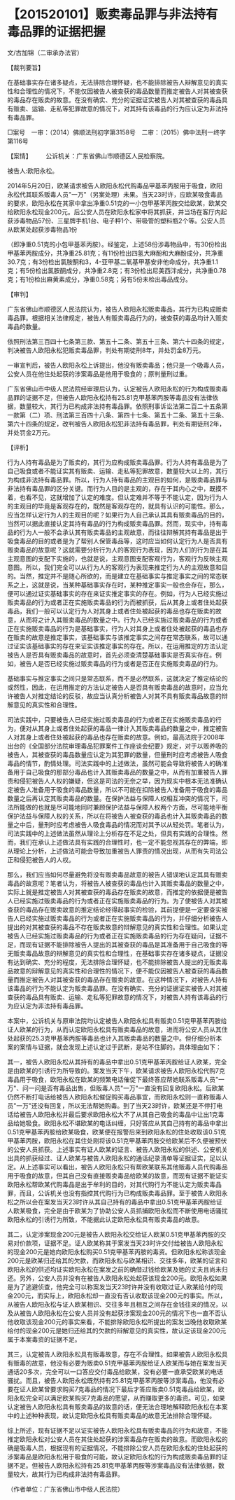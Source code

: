 # 【201520101】贩卖毒品罪与非法持有毒品罪的证据把握

文/古加锦（二审承办法官）

【裁判要旨】

在基础事实存在诸多疑点，无法排除合理怀疑，也不能排除被告人辩解意见的真实性和合理性的情况下，不能仅因被告人被查获的毒品数量而推定被告人对其被查获的毒品存在贩卖的故意。在没有确实、充分的证据证实被告人对其被查获的毒品具有贩卖、运输、走私等犯罪故意的情况下，对其持有该毒品的行为应认定为非法持有毒品罪。

□案号　一审：（2014）佛顺法刑初字第3158号　二审：（2015）佛中法刑一终字第116号

【案情】 　　公诉机关：广东省佛山市顺德区人民检察院。

被告人:欧阳永松。

2014年5月20日，欧某请求被告人欧阳永松代购毒品甲基苯丙胺用于吸食，欧阳永松代其联系贩毒人员"一万"（另案处理）未果。当天23时许，应欧某吸食毒品的要求，欧阳永松在其家中拿出净重0.51克的一小包甲基苯丙胺交给欧某，欧某交给欧阳永松现金200元。后公安人员在欧阳永松家中将其抓获，并当场在客厅内起获涉毒物品57份、三星牌手机1台、电子秤1个、带吸管的塑料瓶2个等。公安人员从欧某处起获涉毒物品1份

（即净重0.51克的小包甲基苯丙胺）。经鉴定，上述58份涉毒物品中，有30份检出甲基苯丙胺成分，共净重25.81克；有11份检出四氢大麻酚和大麻酚成分，共净重30.7克；有3份检出氯胺酮和3，4-亚甲基二氧基甲基安非他命成分，共净重1.1克；有5份检出氯胺酮成分，共净重2.8克；有3份检出尼美西泮成分，共净重0.78克；有1份检出麻黄素成分，净重0.58克；另有5份未检出毒品成分。

【审判】

广东省佛山市顺德区人民法院认为，被告人欧阳永松贩卖毒品，其行为已构成贩卖毒品罪。根据相关法律规定，被告人有贩卖毒品行为的，被查获的毒品均计入贩卖毒品的数量。

依照刑法第三百四十七条第三款、第五十二条、第五十三条、第六十四条的规定，判决被告人欧阳永松犯贩卖毒品罪，判处有期徒刑8年，并处罚金8万元。

一审宣判后，被告人欧阳永松上诉提出，他没有贩卖毒品；他只是一个吸毒人员，公安人员在他住处起获的涉案毒品是他用于吸食的；原判量刑过重。

广东省佛山市中级人民法院经审理后认为，认定被告人欧阳永松的行为构成贩卖毒品罪的证据不足，但被告人欧阳永松持有25.81克甲基苯丙胺等毒品没有法律依据，数量较大，其行为已构成非法持有毒品罪。依照刑事诉讼法第二百二十五条第一款第（二）项、刑法第三百四十八条、第四十七条、第五十二条、第五十三条、第六十四条的规定，改判被告人欧阳永松犯非法持有毒品罪，判处有期徒刑2年，并处罚金2万元。

【评析】

行为人持有毒品是为了贩卖的，其行为应构成贩卖毒品罪。行为人持有毒品是为了自己吸食或者不能证实其有贩卖、运输、走私等犯罪故意，数量较大以上的，其行为构成非法持有毒品罪。所以，行为人持有毒品的主观目的如何，是贩卖毒品罪与非法持有毒品罪的区分关键。而行为人目的是主观的，存在于其内心之中，既摸不着，也看不见，这就增加了认定的难度。但认定难并不等于不能认定，因为行为人的主观目的毕竟是客观存在的，既然是客观存在的，就具有认识的可能性。那么，应当怎样认定行为人的主观目的呢？如果行为人自己承认其具有贩卖毒品的目的，当然可以据此直接认定其持有毒品的行为构成贩卖毒品罪。然而，现实中，持有毒品的行为人一般不会承认其有贩卖毒品的主观故意，而往往辩解其持有毒品是出于吸食毒品的目的或者是为了帮别人保管毒品等，这时应当如何认定行为人是否具有贩卖毒品的故意呢？这就需要分析行为人的客观行为表现，因为人们的行为是在其主观意图的支配下实施的，也就是说，主观意图支配客观行为，客观行为反映主观意图。所以，我们完全可以从行为人的客观行为表现来推定行为人的主观故意和目的。当然，推定并不是随心所欲的，而是建立在基础事实与推定事实之间的常态联系之上，这就是说，当某种基础事实存在时，某种推定事实一般也会存在，那么，便可以通过证实基础事实的存在来证实推定事实的存在。例如，行为人已经实施过贩卖毒品的行为或者正在实施贩卖毒品的行为而被抓获，后从其身上或者住处起获毒品，我们一般可以认定行为人对其身上或者住处被起获的毒品也存在贩卖的故意，从而将之计入其贩卖毒品的数量之中。行为人已经实施过贩卖毒品的行为或者正在实施贩卖毒品的行为是基础事实，行为人对其身上或者住处被起获的毒品也存在贩卖的故意是推定事实，该基础事实与该推定事实之间存在常态联系，故可以通过证实该基础事实的存在来证实该推定事实的存在。所以，在运用推定的方法认定被告人是否具有贩卖毒品的故意时，首先必须查清楚基础事实是否真实存在。例如，被告人是否已经实施过贩卖毒品的行为或者是否正在实施贩卖毒品的行为。

基础事实与推定事实之间只是常态联系，而不是必然联系，这就决定了推定结论的或然性，因此，在运用推定的方法认定被告人是否具有贩卖毒品的故意时，应当允许被告人对推定结论的反驳，故应当认真分析被告人对其不具有贩卖毒品故意的辩解意见的真实性和合理性。

司法实践中，只要被告人已经实施过贩卖毒品的行为或者正在实施贩卖毒品的行为，便对从其身上或者住处起获的毒品一律计入其贩卖毒品的数量之中，推定被告人对其身上或者住处被起获的毒品也存在贩卖的故意。例如，最高法院于2008年出台的《全国部分法院审理毒品犯罪案件工作座谈会纪要》规定，对于以贩养吸的被告人，其被查获的毒品数量应认定为其犯罪的数量，但量刑时应考虑被告人吸食毒品的情节，酌情处理。司法实践中的上述做法，虽然可能会导致将被告人的确准备用于自己吸食的那部分毒品也计入其贩卖毒品的数量之中，从而有加重被告人罪责和侵犯被告人人权的嫌疑，但这是司法的无奈之举，因为现实中根本无法准确认定被告人准备用于吸食的毒品数量，所以不可能在扣除被告人准备用于吸食的毒品数量之后再认定其贩卖毒品的数量。在保护法益与保障人权相互冲突的情况下，司法所能做的也就是尽可能地同时兼顾保护法益与保障人权两个方面，尽可能地平衡保护法益与保障人权的关系，所以在将被告人被查获的毒品也计入其贩卖毒品的数量之中后，量刑时应考虑被告人吸食毒品的情况而对其予以从轻处罚。笔者认为，司法实践中的上述做法虽然从理论上分析存在不足之处，但具有实践的合理性。然而，我们在承认上述做法具有实践的合理性时，也一定不能忽视其存在的弊端，即从理论上分析，上述做法可能会导致加重被告人罪责的情况出现，从而有失司法公正和侵犯被告人的人权。

那么，我们应当如何尽量避免将没有贩卖毒品故意的被告人错误地认定其具有贩卖毒品的故意呢？笔者认为，将被告人被查获的毒品也计入其贩卖毒品的数量之中，实际上就是推定被告人对其被查获的毒品存在贩卖的故意，而推定的依据便是被告人已经实施过贩卖毒品的行为或者正在实施贩卖毒品的行为。为了使被告人对其被查获的毒品存在贩卖故意的推定结论经得起事实的检验，其前提便是一定要查实被告人已经实施过贩卖毒品的行为或者正在实施贩卖毒品的行为，并仔细分析被告人提出的对其被查获的毒品不存在贩卖故意的辩解意见的真实性和合理性。如果认定被告人已经实施过贩卖毒品的行为或者正在实施贩卖毒品的行为存在疑问，证据不足，而现有证据不能排除被告人提出的其被查获的毒品是其准备用于自己吸食的等无贩卖毒品故意的辩解意见的真实性和合理性，在基础事实存在诸多疑点，证据没有达到确实、充分的程度，无法排除合理怀疑，也不能排除被告人提出的无贩卖毒品故意的辩解意见的真实性和合理性的情况下，便不能仅因被告人被查获的毒品数量而推定被告人对其被查获的毒品存在贩卖的故意。在这种情况下，对被告人持有该毒品的行为不能认定为贩卖毒品罪。在没有确实、充分的证据证实被告人对其被查获的毒品具有贩卖、运输、走私等犯罪故意的情况下，对被告人持有该毒品的行为应认定为非法持有毒品罪。

本案中，公诉机关与原审法院均认定被告人欧阳永松具有贩卖0.51克甲基苯丙胺给证人欧某的行为，从而认定欧阳永松具有贩卖毒品的故意，进而将公安人员从其住处起获的25.3克甲基苯丙胺等毒品也计入其贩卖毒品的数量之中。但仔细分析本案的案情与证据，就会发现上述认定过于武断，是站不住脚的。具体理由如下：

其一，被告人欧阳永松从其持有的毒品中拿出0.51克甲基苯丙胺给证人欧某，完全是由欧某的引诱行为所导致的。案发当天下午，欧某请求被告人欧阳永松代购7克毒品用于吸食，欧阳永松在欧某的频繁电话催促下最终答应帮她联系贩毒人员"一万"、问一问是否有毒品出售，但贩毒人员"一万"一直没有回复欧阳永松。后欧某仍然不断打电话给被告人欧阳永松催促购买毒品事宜，而欧阳永松则一直称贩毒人员"一万"还没有回复，所以无法帮她购毒。到了当天23时许，欧某还是不停打电话给被告人欧阳永松并最后要求欧阳永松大不了从其自己吸食的毒品中让出1克毒品给她吸食。欧阳永松不堪欧某的电话纠缠，只好答应从其自己持有的毒品中拿出0.51克甲基苯丙胺给欧某吸食，欧某便在报警后来到欧阳永松的住处收取该0.51克甲基苯丙胺，欧阳永松在其住处刚将该0.51克甲基苯丙胺交给欧某后不久便被预伏的公安人员抓获。上述事实有证人欧某的证言、被告人欧阳永松的供述、公安机关出具的抓获经过、证人欧某与被告人欧阳永松的通话纪录清单等证据证实，足以认定。从上述事实可以看出，被告人欧阳永松只有帮欧某联系其他贩毒人员代购毒品用于吸食的故意，但其自己没有直接贩卖毒品给欧某的故意，而现有证据不能证实欧阳永松帮欧某代购毒品是出于牟利的目的，对其代购行为不能认定为贩卖毒品罪，而且，公诉机关也没有指控其代购行为已构成贩卖毒品罪。至于被告人欧阳永松之所以会在案发当天23时许从其自己持有的毒品中拿出0.51克甲基苯丙胺给证人欧某吸食，完全是由于欧某为了协助公安人员抓捕欧阳永松而不断使用电话骚扰欧阳永松的引诱行为所致，不能据此认定欧阳永松具有贩卖毒品的故意。

其二，认定涉案现金200元是被告人欧阳永松交给证人欧某0.51克甲基苯丙胺的交易对价款项，证据不足。证人欧某称其于案发当天23时许交付给被告人欧阳永松的现金200元是她向欧阳永松购买0.51克甲基苯丙胺的毒资。但欧阳永松称该现金200元是欧某归还给其的欠款，而欧阳永松与欧某相识、交往多年，欧某的证言和欧阳永松的供述均证实欧阳永松在案发之前的确借过钱给欧某及她的丈夫且尚未归还。另外，公安人员并没有在被告人欧阳永松处起获该现金200元。欧阳永松如果是为了逃避侦查，他完全可以称案发当天23时许并没有收取过证人欧某给付的现金200元，而实际上，欧阳永松却一直没有否认收取该现金200元的事实。所以，从被告人欧阳永松与证人欧某相识、交往多年且相互之间存在金钱往来的情况，以及从被告人欧阳永松在公安人员并没有起获涉案现金200元的情况下也一直不否认他收取该现金200元的事实来看，不能排除欧阳永松所提出的案发当晚他收取欧某给付的现金200元是她归还给其的欠款的辩解意见的真实性，故认定该现金200元属于本案毒资的证据不足。

其三，认定被告人欧阳永松具有贩毒故意，存在不合理性。如果被告人欧阳永松具有贩毒的故意，他没有必要为贩卖0.51克甲基苯丙胺给证人欧某而与她在案发当天通话20多次，完全可以一口答应交付毒品给欧某，没有必要一直承受欧某的电话骚扰。而且，被告人欧阳永松既然持有25.81克甲基苯丙胺等涉案毒品，他没有必要在证人欧某曾要求购买7克毒品的情况下最后才答应贩卖0.51克毒品给欧某，欧阳永松完全可以满足欧某购买7克毒品的愿望，从而赚取更多的毒资。可见，如果认定被告人欧阳永松具有贩卖毒品的故意的话，便无法合理地解释欧阳永松在本案中的上述种种表现，故认定欧阳永松具有贩卖毒品的故意无法排除合理怀疑。

综上所述，现有证据不足以证实被告人欧阳永松具有贩卖毒品的行为和故意，不能推定欧阳永松对公安人员在其住处起获的涉案毒品存在贩卖的故意。而欧阳永松的确是吸毒人员，根据现有的证据情况，不能排除公安人员在欧阳永松的住处起获的涉案毒品是欧阳永松用于吸食的可能，故认定欧阳永松的行为构成贩卖毒品罪的证据不足。但被告人欧阳永松持有25.81克甲基苯丙胺等涉案毒品没有法律依据，数量较大，故其行为已构成非法持有毒品罪。

（作者单位：广东省佛山市中级人民法院）